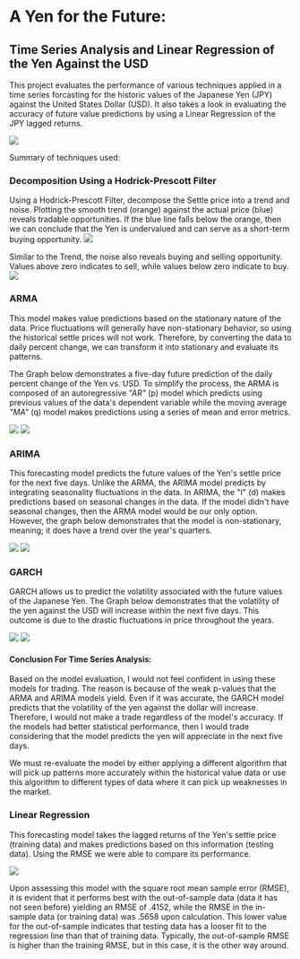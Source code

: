 # A Yen for the Future: 
## Time Series Analysis and Linear Regression of the Yen Against the USD

This project evaluates the performance of various techniques applied in a time series forcasting for the historic values of the Japanese Yen (JPY) against the United States Dollar (USD). It also takes a look in evaluating the accuracy of future value predictions by using a Linear Regression of the JPY lagged returns. 

![](../Images/Historic_values.gif)

Summary of techniques used:

### Decomposition Using a Hodrick-Prescott Filter
Using a Hodrick-Prescott Filter, decompose the Settle price into a trend and noise. Plotting the smooth trend (orange) against the actual price (blue) reveals tradable opportunities. If the blue line falls below the orange, then we can conclude that the Yen is undervalued and can serve as a short-term buying opportunity.
![](../Images/SettleVSTrend.png)

Similar to the Trend, the noise also reveals buying and selling opportunity. Values above zero indicates to sell, while values below zero indicate to buy.
![](../Images/Noise.png)

### ARMA 
This model makes value predictions based on the stationary nature of the data. Price fluctuations will generally have non-stationary behavior, so using the historical settle prices will not work. Therefore, by converting the data to daily percent change, we can transform it into stationary and evaluate its patterns. 

The Graph below demonstrates a five-day future prediction of the daily percent change of the Yen vs. USD. To simplify the process, the ARMA is composed of an autoregressive *"AR"* (p) model which predicts using previous values of the data's dependent variable while the moving average *"MA"* (q) model makes predictions using a series of mean and error metrics. 

![](../Images/ARMA2.png)
![](../Images/ARMA.png)

### ARIMA
This forecasting model predicts the future values of the Yen's settle price for the next five days. Unlike the ARMA, the ARIMA model predicts by integrating seasonality fluctuations in the data. In ARIMA, the "I" (d) makes predictions based on seasonal changes in the data. If the model didn't have seasonal changes, then the ARMA model would be our only option. However, the graph below demonstrates that the model is non-stationary, meaning; it does have a trend over the year's quarters. 

![](../Images/ARIMA2.png)
![](../Images/ARIMA.png)

### GARCH
GARCH allows us to predict the volatility associated with the future values of the Japanese Yen. The Graph below demonstrates that the volatility of the yen against the USD will increase within the next five days. This outcome is due to the drastic fluctuations in price throughout the years.

![](../Images/GARCH2.png)
![](../Images/GARCH.png)

#### Conclusion For Time Series Analysis:

Based on the model evaluation, I would not feel confident in using these models for trading. The reason is because of the weak p-values that the ARMA and ARIMA models yield. Even if it was accurate, the GARCH model predicts that the volatility of the yen against the dollar will increase. Therefore, I would not make a trade regardless of the model's accuracy. If the models had better statistical performance, then I would trade considering that the model predicts the yen will appreciate in the next five days.

We must re-evaluate the model by either applying a different algorithm that will pick up patterns more accurately within the historical value data or use this algorithm to different types of data where it can pick up weaknesses in the market. 

### Linear Regression
This forecasting model takes the lagged returns of the Yen's settle price (training data) and makes predictions based on this information (testing data). Using the RMSE we were able to compare its performance.

![](../Images/Linear_regression.png)

Upon assessing this model with the square root mean sample error (RMSE), it is evident that it performs best with the out-of-sample data (data it has not seen before) yielding an RMSE of .4152, while the RMSE in the in-sample data (or training data) was .5658 upon calculation. This lower value for the out-of-sample indicates that testing data has a looser fit to the regression line than that of training data. Typically, the out-of-sample RMSE is higher than the training RMSE, but in this case, it is the other way around.
